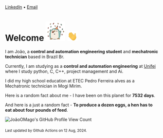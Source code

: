 [LinkedIn](https://www.linkedin.com/in/joão-pedro-gozzoli-b95641301/) &bull;
[Email](joaopedrogozzoli@gmail.com)

# Welcome <img src="happy.gif" height="64px" /> <img src="wave.gif" height="32px" />

I am João, a  **control and automation engineering student** and **mechatronic technician** based in Brazil Br.

Currently, I am studying as a **control and automation engineering** at [Unifei](https://unifei.edu.br) where I study python, C, C++, project management and Ai.

I did my high school education at ETEC Pedro Ferreira alves as a Mechatronic technician in Mogi Mirim.

Here is a random fact about me - I have been on this planet for **7532 days**.

And here is a just a random fact -  **To produce a dozen eggs, a hen has to eat about four pounds of feed**.

![JoãoOMago's GitHub Profile View Count](https://komarev.com/ghpvc/?username=JoaoOMago)

<sub>Last updated by Github Actions on 12 Aug, 2024.</sub>
